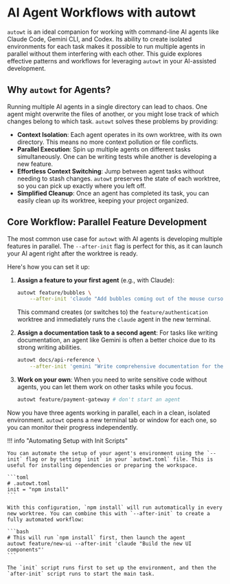 # AI Agent Workflows with autowt

`autowt` is an ideal companion for working with command-line AI agents like Claude Code, Gemini CLI, and Codex. Its ability to create isolated environments for each task makes it possible to run multiple agents in parallel without them interfering with each other. This guide explores effective patterns and workflows for leveraging `autowt` in your AI-assisted development.

## Why `autowt` for Agents?

Running multiple AI agents in a single directory can lead to chaos. One agent might overwrite the files of another, or you might lose track of which changes belong to which task. `autowt` solves these problems by providing:

*   **Context Isolation**: Each agent operates in its own worktree, with its own directory. This means no more context pollution or file conflicts.
*   **Parallel Execution**: Spin up multiple agents on different tasks simultaneously. One can be writing tests while another is developing a new feature.
*   **Effortless Context Switching**: Jump between agent tasks without needing to stash changes. `autowt` preserves the state of each worktree, so you can pick up exactly where you left off.
*   **Simplified Cleanup**: Once an agent has completed its task, you can easily clean up its worktree, keeping your project organized.

## Core Workflow: Parallel Feature Development

The most common use case for `autowt` with AI agents is developing multiple features in parallel. The `--after-init` flag is perfect for this, as it can launch your AI agent right after the worktree is ready.

Here's how you can set it up:

1.  **Assign a feature to your first agent** (e.g., with Claude):
    ```bash
    autowt feature/bubbles \
        --after-init 'claude "Add bubbles coming out of the mouse cursor"'
    ```
    This command creates (or switches to) the `feature/authentication` worktree and immediately runs the `claude` agent in the new terminal.

2.  **Assign a documentation task to a second agent**:
    For tasks like writing documentation, an agent like Gemini is often a better choice due to its strong writing abilities.
    ```bash
    autowt docs/api-reference \
        --after-init 'gemini "Write comprehensive documentation for the new API endpoints, including examples."'
    ```

2.  **Work on your own**:
    When you need to write sensitive code without agents, you can let them work on other tasks while you focus.
    ```bash
    autowt feature/payment-gateway # don't start an agent
    ```

Now you have three agents working in parallel, each in a clean, isolated environment. `autowt` opens a new terminal tab or window for each one, so you can monitor their progress independently.

!!! info "Automating Setup with Init Scripts"

    You can automate the setup of your agent's environment using the `--init` flag or by setting `init` in your `autowt.toml` file. This is useful for installing dependencies or preparing the workspace.

    ```toml
    # .autowt.toml
    init = "npm install"
    ```

    With this configuration, `npm install` will run automatically in every new worktree. You can combine this with `--after-init` to create a fully automated workflow:

    ```bash
    # This will run `npm install` first, then launch the agent
    autowt feature/new-ui --after-init 'claude "Build the new UI components"'
    ```

    The `init` script runs first to set up the environment, and then the `after-init` script runs to start the main task.